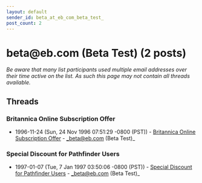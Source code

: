 ```yaml
---
layout: default
sender_id: beta_at_eb_com_beta_test_
post_count: 2
---
```


# beta<span>@</span>eb.com (Beta Test) (2 posts)

_Be aware that many list participants used multiple email addresses over their time active on the list. As such this page may not contain all threads available._

## Threads

### Britannica Online Subscription Offer
+ 1996-11-24 (Sun, 24 Nov 1996 07:51:29 -0800 (PST)) - [Britannica Online Subscription Offer](/archive/1996/11/a8c85147dbe0766f9d1388dfcfe3de056a493f26ec3805926dfe5355fbb17bc8) - _beta@eb.com (Beta Test)_

### Special Discount for Pathfinder Users
+ 1997-01-07 (Tue, 7 Jan 1997 03:50:06 -0800 (PST)) - [Special Discount for Pathfinder Users](/archive/1997/01/71876a1bc569a78bd0b57626a151a874e9a5e3fa3bdf28226e9766d6b8af85e2) - _beta@eb.com (Beta Test)_

